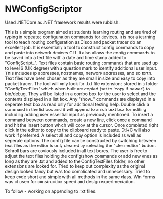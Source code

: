 # NWConfigScriptor
Used .NETCore as .NET framework results were rubbish. 

 This is a simple program aimed at students learning routing and are tired of typing in
repeated configuration commands for devices. It is not a learning tool to teach routing 
configuration as Cisco and packet tracer do an excellent job. It is essentially a tool 
to construct config commands to copy and paste into network devices CLI. It also allows 
the config commands to be saved into a text file with a date and time stamp added to 
"ConfigScript_".
 Text files contain basic routing commands that are used up to level 6 (UK degree) with 
a question mark to identify additional user input. This includes ip addresses, hostnames, 
network addresses, and so forth. Text files have been chosen as they are small in size
and easy to copy into packet tracer.
 The tool will only look for .txt file extensions stored in a folder "ConfigTextFiles" 
which when built are copied (set to 'copy if newer') to bin/debug. They will be listed in
a combo box for the user to select and the contents displayed in a list box. Any "show.." 
commands are displayed in a seperate text box as read only for additional testing help.
 Double click a command in the list box and it will append to a rich text box for editing
including adding user essential input as previously mentioned. To insert a command between
commands, create a new line, click once a command and hit the insert button which will 
copy at the cursor. 
 Once completed right click in the editor to copy to the clipboard ready to paste. Ctl+C 
will also work if preferred. A select all and copy option is included as well as seperate
options. 
 The config file can be constructed by switching between text files as the editor is only
cleared by selecting the "clear editor" button. Schroll bars are obviously included in all
text boxes.
 The user is free to adjust the text files holding the config/show commands or add new ones
as long as they are .txt and added to the ConfigTextFiles folder, no other extensions are 
looked for. 
 Tried to keep out complexity as the original design looked fancy but was too complicated
and unnecessary. Tried to keep code short and simple with all methods in the same class.
Win Forms was chosen for construction speed and design experimentation. 

 To follow - working on appending to .txt files.